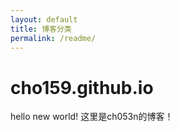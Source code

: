```yaml
---
layout: default
title: 博客分类
permalink: /readme/
---
```

# cho159.github.io
hello new world!
这里是ch053n的博客！
